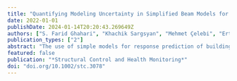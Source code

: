 ```yaml
---
title: "Quantifying Modeling Uncertainty in Simplified Beam Models for Building Response Prediction"
date: 2022-01-01
publishDate: 2024-01-14T20:20:43.269649Z
authors: ["S. Farid Ghahari", "Khachik Sargsyan", "Mehmet Çelebi", "Ertugrul Taciroglu"]
publication_types: ["2"]
abstract: "The use of simple models for response prediction of building structures is preferred in earthquake engineering for risk evaluations at regional scales, as they make computational studies more feasible. The primary impediment in their gainful use presently is the lack of viable methods for quantifying (and reducing upon) the modeling errors/uncertainties they bear. This study presents a Bayesian calibration method wherein the modeling error is embedded into the parameters of the model. The method is specifically described for coupled shear-flexural beam models here, but it can be applied to any parametric surrogate model. The major benefit the method offers is the ability to consider the modeling uncertainty in the forward prediction of any degree-of-freedom or composite response regardless of the data used in calibration. The method is extensively verified using two synthetic examples. In the first example, the beam model is calibrated to represent a similar beam model but with enforced modeling errors. In the second example, the beam model is used to represent the detailed finite element model of a 52-story building. Both examples show the capability of the proposed solution to provide realistic uncertainty estimation around the mean prediction."
featured: false
publication: "*Structural Control and Health Monitoring*"
doi: "doi.org/10.1002/stc.3078"
---
```


